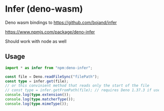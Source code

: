# Infer (deno-wasm)

Deno wasm bindings to https://github.com/bojand/infer

https://www.npmjs.com/package/deno-infer

Should work with node as well

## Usage

```ts
import * as infer from "npm:deno-infer";

const file = Deno.readFileSync("filePath");
const type = infer.get(file);
// or this convinient method that reads only the start of the file
// const type = infer.getFromPath(file); // requires Deno 1.37.3 if used from npm
console.log(type.extension());
console.log(type.matcherType());
console.log(type.mimeType());
```
